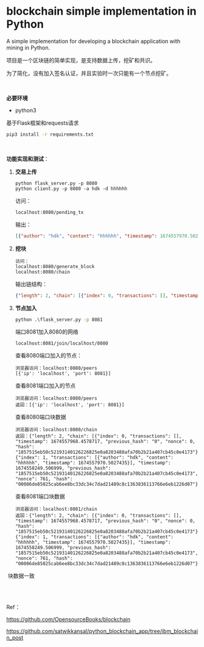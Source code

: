 # blockchain simple implementation in Python

A simple implementation for developing a blockchain application with mining in Python.

项目是一个区块链的简单实现，是支持数据上传，挖矿和共识。

为了简化，没有加入签名认证，并且实验时一次只能有一个节点挖矿。

<br>

**必要环境**

- python3

基于Flask框架和requests请求

```cmd
pip3 install -r requirements.txt
```

<br>

**功能实现和测试**：

1. **交易上传**

   ```pcmd
   python flask_server.py -p 8080
   python client.py -p 8080 -a hdk -d hhhhhh
   ```

   访问：

   ```
   localhost:8080/pending_tx
   ```

   输出：
   
   ```json
   [{"author": "hdk", "content": "hhhhhh", "timestamp": 1674557970.5027435}]
   ```

2. **挖块**

   ```pcmd
   访问：
   localhost:8080/generate_block
   localhost:8080/chain
   ```

   输出链结构：

   ```json
   {"length": 2, "chain": [{"index": 0, "transactions": [], "timestamp": 1674557968.4578717, "previous_hash": "0", "nonce": 0, "hash": "1857515eb50c52193140126226825e0a8203488afa70b2b21a407cb45c0e4173"}, {"index": 1, "transactions": [{"author": "hdk", "content": "hhhhhh", "timestamp": 1674557970.5027435}], "timestamp": 1674558249.506999, "previous_hash": "1857515eb50c52193140126226825e0a8203488afa70b2b21a407cb45c0e4173", "nonce": 761, "hash": "00006de85025cab6ee8bc33dc34c7dad21489c8c1363836113766e6eb1226d07"}]}
   ```

3. **节点加入**

   ```cmd
   python .\flask_server.py -p 8081
   ```

   端口8081加入8080的网络

   ```url
   localhost:8081/join/localhost/8080
   ```

   查看8080端口加入的节点：

   ```url
   浏览器访问：localhost:8080/peers
   [{'ip': 'localhost', 'port': 8081}]
   ```
   查看8081端口加入的节点
   
   ```url
   浏览器访问：localhost:8080/peers
   返回：[{'ip': 'localhost', 'port': 8081}]
   ```
   
   查看8080端口块数据
   
   ```url
   浏览器访问：localhost:8080/chain
   返回：{"length": 2, "chain": [{"index": 0, "transactions": [], "timestamp": 1674557968.4578717, "previous_hash": "0", "nonce": 0, "hash": "1857515eb50c52193140126226825e0a8203488afa70b2b21a407cb45c0e4173"}, {"index": 1, "transactions": [{"author": "hdk", "content": "hhhhhh", "timestamp": 1674557970.5027435}], "timestamp": 1674558249.506999, "previous_hash": "1857515eb50c52193140126226825e0a8203488afa70b2b21a407cb45c0e4173", "nonce": 761, "hash": "00006de85025cab6ee8bc33dc34c7dad21489c8c1363836113766e6eb1226d07"}]}
   ```
   
   查看8081端口块数据
   
   ```url
   浏览器访问：localhost:8081/chain
   返回：{"length": 2, "chain": [{"index": 0, "transactions": [], "timestamp": 1674557968.4578717, "previous_hash": "0", "nonce": 0, "hash": "1857515eb50c52193140126226825e0a8203488afa70b2b21a407cb45c0e4173"}, {"index": 1, "transactions": [{"author": "hdk", "content": "hhhhhh", "timestamp": 1674557970.5027435}], "timestamp": 1674558249.506999, "previous_hash": "1857515eb50c52193140126226825e0a8203488afa70b2b21a407cb45c0e4173", "nonce": 761, "hash": "00006de85025cab6ee8bc33dc34c7dad21489c8c1363836113766e6eb1226d07"}]}
   ```

​		块数据一致

<br>

<br>

Ref：

https://github.com/OpensourceBooks/blockchain

https://github.com/satwikkansal/python_blockchain_app/tree/ibm_blockchain_post
